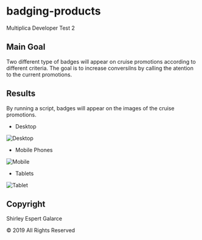 # badging-products

Multiplica Developer Test 2


## Main Goal

Two different type of badges will appear on cruise promotions according to different criteria. The goal is to increase conversilns by calling the atention to the current promotions.

## Results

By running a script, badges will appear on the images of the cruise promotions.

- Desktop

![Desktop](https://github.com/sespert/)

- Mobile Phones

![Mobile](https://github.com/sespert/)

- Tablets

![Tablet](https://github.com/sespert/)

## Copyright

Shirley Espert Galarce

© 2019 All Rights Reserved
